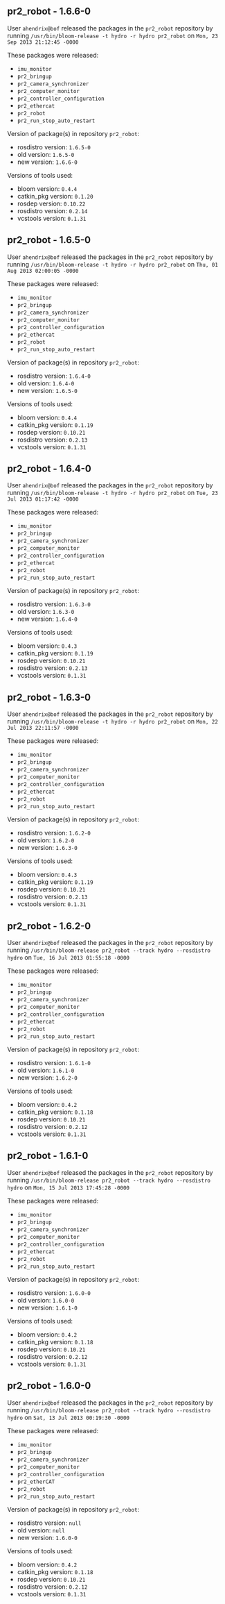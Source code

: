 ## pr2_robot - 1.6.6-0

User `ahendrix@bof` released the packages in the `pr2_robot` repository by running `/usr/bin/bloom-release -t hydro -r hydro pr2_robot` on `Mon, 23 Sep 2013 21:12:45 -0000`

These packages were released:
- `imu_monitor`
- `pr2_bringup`
- `pr2_camera_synchronizer`
- `pr2_computer_monitor`
- `pr2_controller_configuration`
- `pr2_ethercat`
- `pr2_robot`
- `pr2_run_stop_auto_restart`

Version of package(s) in repository `pr2_robot`:
- rosdistro version: `1.6.5-0`
- old version: `1.6.5-0`
- new version: `1.6.6-0`

Versions of tools used:
- bloom version: `0.4.4`
- catkin_pkg version: `0.1.20`
- rosdep version: `0.10.22`
- rosdistro version: `0.2.14`
- vcstools version: `0.1.31`


## pr2_robot - 1.6.5-0

User `ahendrix@bof` released the packages in the `pr2_robot` repository by running `/usr/bin/bloom-release -t hydro -r hydro pr2_robot` on `Thu, 01 Aug 2013 02:00:05 -0000`

These packages were released:
- `imu_monitor`
- `pr2_bringup`
- `pr2_camera_synchronizer`
- `pr2_computer_monitor`
- `pr2_controller_configuration`
- `pr2_ethercat`
- `pr2_robot`
- `pr2_run_stop_auto_restart`

Version of package(s) in repository `pr2_robot`:
- rosdistro version: `1.6.4-0`
- old version: `1.6.4-0`
- new version: `1.6.5-0`

Versions of tools used:
- bloom version: `0.4.4`
- catkin_pkg version: `0.1.19`
- rosdep version: `0.10.21`
- rosdistro version: `0.2.13`
- vcstools version: `0.1.31`


## pr2_robot - 1.6.4-0

User `ahendrix@bof` released the packages in the `pr2_robot` repository by running `/usr/bin/bloom-release -t hydro -r hydro pr2_robot` on `Tue, 23 Jul 2013 01:17:42 -0000`

These packages were released:
- `imu_monitor`
- `pr2_bringup`
- `pr2_camera_synchronizer`
- `pr2_computer_monitor`
- `pr2_controller_configuration`
- `pr2_ethercat`
- `pr2_robot`
- `pr2_run_stop_auto_restart`

Version of package(s) in repository `pr2_robot`:
- rosdistro version: `1.6.3-0`
- old version: `1.6.3-0`
- new version: `1.6.4-0`

Versions of tools used:
- bloom version: `0.4.3`
- catkin_pkg version: `0.1.19`
- rosdep version: `0.10.21`
- rosdistro version: `0.2.13`
- vcstools version: `0.1.31`


## pr2_robot - 1.6.3-0

User `ahendrix@bof` released the packages in the `pr2_robot` repository by running `/usr/bin/bloom-release -t hydro -r hydro pr2_robot` on `Mon, 22 Jul 2013 22:11:57 -0000`

These packages were released:
- `imu_monitor`
- `pr2_bringup`
- `pr2_camera_synchronizer`
- `pr2_computer_monitor`
- `pr2_controller_configuration`
- `pr2_ethercat`
- `pr2_robot`
- `pr2_run_stop_auto_restart`

Version of package(s) in repository `pr2_robot`:
- rosdistro version: `1.6.2-0`
- old version: `1.6.2-0`
- new version: `1.6.3-0`

Versions of tools used:
- bloom version: `0.4.3`
- catkin_pkg version: `0.1.19`
- rosdep version: `0.10.21`
- rosdistro version: `0.2.13`
- vcstools version: `0.1.31`


## pr2_robot - 1.6.2-0

User `ahendrix@bof` released the packages in the `pr2_robot` repository by running `/usr/bin/bloom-release pr2_robot --track hydro --rosdistro hydro` on `Tue, 16 Jul 2013 01:55:18 -0000`

These packages were released:
- `imu_monitor`
- `pr2_bringup`
- `pr2_camera_synchronizer`
- `pr2_computer_monitor`
- `pr2_controller_configuration`
- `pr2_ethercat`
- `pr2_robot`
- `pr2_run_stop_auto_restart`

Version of package(s) in repository `pr2_robot`:
- rosdistro version: `1.6.1-0`
- old version: `1.6.1-0`
- new version: `1.6.2-0`

Versions of tools used:
- bloom version: `0.4.2`
- catkin_pkg version: `0.1.18`
- rosdep version: `0.10.21`
- rosdistro version: `0.2.12`
- vcstools version: `0.1.31`


## pr2_robot - 1.6.1-0

User `ahendrix@bof` released the packages in the `pr2_robot` repository by running `/usr/bin/bloom-release pr2_robot --track hydro --rosdistro hydro` on `Mon, 15 Jul 2013 17:45:28 -0000`

These packages were released:
- `imu_monitor`
- `pr2_bringup`
- `pr2_camera_synchronizer`
- `pr2_computer_monitor`
- `pr2_controller_configuration`
- `pr2_ethercat`
- `pr2_robot`
- `pr2_run_stop_auto_restart`

Version of package(s) in repository `pr2_robot`:
- rosdistro version: `1.6.0-0`
- old version: `1.6.0-0`
- new version: `1.6.1-0`

Versions of tools used:
- bloom version: `0.4.2`
- catkin_pkg version: `0.1.18`
- rosdep version: `0.10.21`
- rosdistro version: `0.2.12`
- vcstools version: `0.1.31`


## pr2_robot - 1.6.0-0

User `ahendrix@bof` released the packages in the `pr2_robot` repository by running `/usr/bin/bloom-release pr2_robot --track hydro --rosdistro hydro` on `Sat, 13 Jul 2013 00:19:30 -0000`

These packages were released:
- `imu_monitor`
- `pr2_bringup`
- `pr2_camera_synchronizer`
- `pr2_computer_monitor`
- `pr2_controller_configuration`
- `pr2_etherCAT`
- `pr2_robot`
- `pr2_run_stop_auto_restart`

Version of package(s) in repository `pr2_robot`:
- rosdistro version: `null`
- old version: `null`
- new version: `1.6.0-0`

Versions of tools used:
- bloom version: `0.4.2`
- catkin_pkg version: `0.1.18`
- rosdep version: `0.10.21`
- rosdistro version: `0.2.12`
- vcstools version: `0.1.31`


